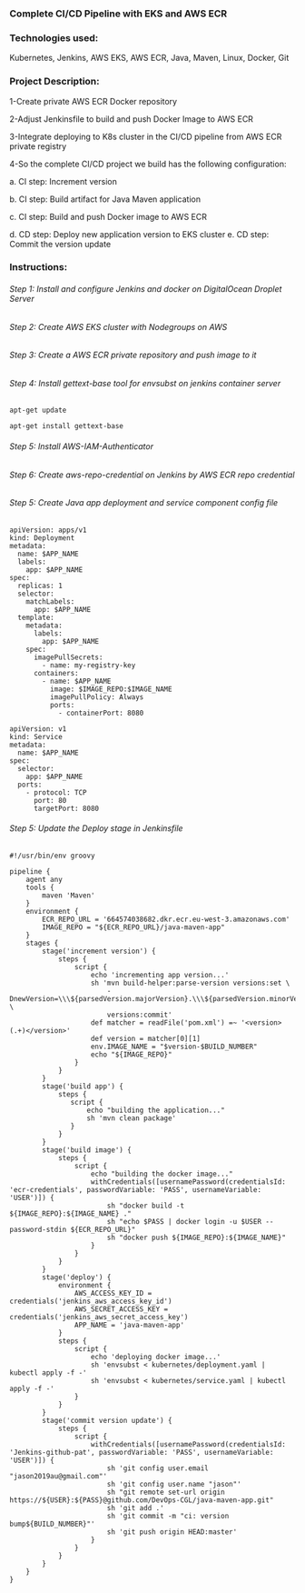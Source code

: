 ### Complete CI/CD Pipeline with EKS and AWS ECR

### Technologies used:

Kubernetes, Jenkins, AWS EKS, AWS ECR, Java, Maven, Linux, Docker, Git

### Project Description:

1-Create private AWS ECR Docker repository

2-Adjust Jenkinsfile to build and push Docker Image to AWS ECR

3-Integrate deploying to K8s cluster in the CI/CD pipeline from AWS ECR private registry

4-So the complete CI/CD project we build has the following configuration:

a. CI step: Increment version

b. CI step: Build artifact for Java Maven application

c. CI step: Build and push Docker image to AWS ECR

d. CD step: Deploy new application version to EKS cluster e. CD step: Commit the version update

### Instructions:

###### Step 1: Install and configure Jenkins and docker on DigitalOcean Droplet Server

###### Step 2: Create AWS EKS cluster with Nodegroups on AWS

###### Step 3: Create a AWS ECR private repository and push image to it

###### Step 4: Install gettext-base tool for envsubst on jenkins container server

```
apt-get update
```

```
apt-get install gettext-base
```

###### Step 5: Install AWS-IAM-Authenticator

###### Step 6: Create aws-repo-credential on Jenkins by AWS ECR repo credential

###### Step 5: Create Java app deployment and service component config file

```
apiVersion: apps/v1
kind: Deployment
metadata:
  name: $APP_NAME
  labels:
    app: $APP_NAME
spec:
  replicas: 1
  selector:
    matchLabels:
      app: $APP_NAME
  template:
    metadata:
      labels:
        app: $APP_NAME
    spec:
      imagePullSecrets:
        - name: my-registry-key
      containers:
        - name: $APP_NAME
          image: $IMAGE_REPO:$IMAGE_NAME
          imagePullPolicy: Always
          ports:
            - containerPort: 8080

```

```
apiVersion: v1
kind: Service
metadata:
  name: $APP_NAME
spec:
  selector:
    app: $APP_NAME
  ports:
    - protocol: TCP
      port: 80
      targetPort: 8080
```

###### Step 5: Update the Deploy stage in Jenkinsfile

```
#!/usr/bin/env groovy

pipeline {
    agent any
    tools {
        maven 'Maven'
    }
    environment {
        ECR_REPO_URL = '664574038682.dkr.ecr.eu-west-3.amazonaws.com'
        IMAGE_REPO = "${ECR_REPO_URL}/java-maven-app"
    }
    stages {
        stage('increment version') {
            steps {
                script {
                    echo 'incrementing app version...'
                    sh 'mvn build-helper:parse-version versions:set \
                        -DnewVersion=\\\${parsedVersion.majorVersion}.\\\${parsedVersion.minorVersion}.\\\${parsedVersion.nextIncrementalVersion} \
                        versions:commit'
                    def matcher = readFile('pom.xml') =~ '<version>(.+)</version>'
                    def version = matcher[0][1]
                    env.IMAGE_NAME = "$version-$BUILD_NUMBER"
                    echo "${IMAGE_REPO}"
                }
            }
        }
        stage('build app') {
            steps {
               script {
                   echo "building the application..."
                   sh 'mvn clean package'
               }
            }
        }
        stage('build image') {
            steps {
                script {
                    echo "building the docker image..."
                    withCredentials([usernamePassword(credentialsId: 'ecr-credentials', passwordVariable: 'PASS', usernameVariable: 'USER')]) {
                        sh "docker build -t ${IMAGE_REPO}:${IMAGE_NAME} ."
                        sh "echo $PASS | docker login -u $USER --password-stdin ${ECR_REPO_URL}"
                        sh "docker push ${IMAGE_REPO}:${IMAGE_NAME}"
                    }
                }
            }
        }
        stage('deploy') {
            environment {
                AWS_ACCESS_KEY_ID = credentials('jenkins_aws_access_key_id')
                AWS_SECRET_ACCESS_KEY = credentials('jenkins_aws_secret_access_key')
                APP_NAME = 'java-maven-app'
            }
            steps {
                script {
                    echo 'deploying docker image...'
                    sh 'envsubst < kubernetes/deployment.yaml | kubectl apply -f -'
                    sh 'envsubst < kubernetes/service.yaml | kubectl apply -f -'
                }
            }
        }
        stage('commit version update') {
            steps {
                script {
                    withCredentials([usernamePassword(credentialsId: 'Jenkins-github-pat', passwordVariable: 'PASS', usernameVariable: 'USER')]) {
                        sh 'git config user.email "jason2019au@gmail.com"'
                        sh 'git config user.name "jason"'
                        sh "git remote set-url origin https://${USER}:${PASS}@github.com/DevOps-CGL/java-maven-app.git"
                        sh 'git add .'
                        sh 'git commit -m "ci: version bump${BUILD_NUMBER}"'
                        sh 'git push origin HEAD:master'
                    }
                }
            }
        }
    }
}

```
